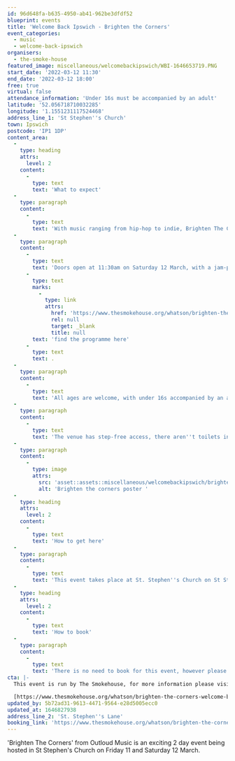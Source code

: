 ```yaml
---
id: 96d648fa-b635-4950-ab41-962be3dfdf52
blueprint: events
title: 'Welcome Back Ipswich - Brighten the Corners'
event_categories:
  - music
  - welcome-back-ipswich
organisers:
  - the-smoke-house
featured_image: miscellaneous/welcomebackipswich/WBI-1646653719.PNG
start_date: '2022-03-12 11:30'
end_date: '2022-03-12 18:00'
free: true
virtual: false
attendance_information: 'Under 16s must be accompanied by an adult'
latitude: '52.056718710032285'
longitude: '1.1551231117524468'
address_line_1: 'St Stephen''s Church'
town: Ipswich
postcode: 'IP1 1DP'
content_area:
  -
    type: heading
    attrs:
      level: 2
    content:
      -
        type: text
        text: 'What to expect'
  -
    type: paragraph
    content:
      -
        type: text
        text: 'With music ranging from hip-hop to indie, Brighten The Corners is a FREE weekend festival from The Smokehouse Presents and Outloud Music, as part of the Welcome Back Weekend supported by Ipswich Borough Council.'
  -
    type: paragraph
    content:
      -
        type: text
        text: 'Doors open at 11:30am on Saturday 12 March, with a jam-packed line up set to kick off from midday, '
      -
        type: text
        marks:
          -
            type: link
            attrs:
              href: 'https://www.thesmokehouse.org/whatson/brighten-the-corners-welcome-back-weekend'
              rel: null
              target: _blank
              title: null
        text: 'find the programme here'
      -
        type: text
        text: .
  -
    type: paragraph
    content:
      -
        type: text
        text: 'All ages are welcome, with under 16s accompanied by an adult. Please be aware that there will be strong language during the day time, so the event may not be family-friendly. '
  -
    type: paragraph
    content:
      -
        type: text
        text: 'The venue has step-free access, there aren''t toilets inside but there will be port-a-loos outside the venue. There will also be a bar inside the venue.'
  -
    type: paragraph
    content:
      -
        type: image
        attrs:
          src: 'asset::assets::miscellaneous/welcomebackipswich/brighten-the-corners-square-1-1646668952.png'
          alt: 'Brighten the corners poster '
  -
    type: heading
    attrs:
      level: 2
    content:
      -
        type: text
        text: 'How to get here'
  -
    type: paragraph
    content:
      -
        type: text
        text: 'This event takes place at St. Stephen''s Church on St Stephens Lane, Ipswich IP1 1DP.'
  -
    type: heading
    attrs:
      level: 2
    content:
      -
        type: text
        text: 'How to book'
  -
    type: paragraph
    content:
      -
        type: text
        text: 'There is no need to book for this event, however please be aware there is limited capacity in the Church and entry is not guaranteed. Under 16s must be accompanied by an adult, please be aware there may be strong language throughout.'
cta: |-
  This event is run by The Smokehouse, for more information please visit the website below:

  [https://www.thesmokehouse.org/whatson/brighten-the-corners-welcome-back-weekend](https://www.thesmokehouse.org/whatson/brighten-the-corners-welcome-back-weekend)
updated_by: 5b72ad31-9613-4471-9564-e28d5005ecc0
updated_at: 1646827938
address_line_2: 'St. Stephen''s Lane'
booking_link: 'https://www.thesmokehouse.org/whatson/brighten-the-corners-welcome-back-weekend'
---
```

'Brighten The Corners' from Outloud Music is an exciting 2 day event being hosted in St Stephen's Church on Friday 11 and Saturday 12 March.